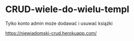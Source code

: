# CRUD-wiele-do-wielu-templ
Tylko konto admin może dodawać i usuwać książki

https://niewiadomski-crud.herokuapp.com/
